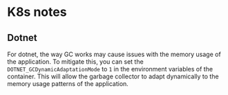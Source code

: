 # K8s notes

## Dotnet

For dotnet, the way GC works may cause issues with the memory usage of the application. To mitigate this, you can set the `DOTNET_GCDynamicAdaptationMode`  to `1` in the environment variables of the container. This will allow the garbage collector to adapt dynamically to the memory usage patterns of the application.